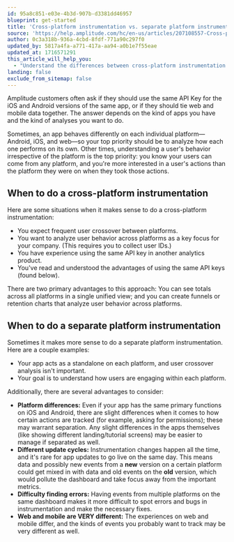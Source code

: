 ```yaml
---
id: 95a8c851-e03e-4b3d-907b-d3381dd46957
blueprint: get-started
title: 'Cross-platform instrumentation vs. separate platform instrumentation'
source: 'https://help.amplitude.com/hc/en-us/articles/207108557-Cross-platform-instrumentation-vs-separate-platform-instrumentation'
author: 0c3a318b-936a-4cbd-8fdf-771a90c297f0
updated_by: 5817a4fa-a771-417a-aa94-a0b1e7f55eae
updated_at: 1716571291
this_article_will_help_you:
  - "Understand the differences between cross-platform instrumentation and separate platform instrumentation, and when it's best to implement one over the other"
landing: false
exclude_from_sitemap: false
---
```

Amplitude customers often ask if they should use the same API Key for the iOS and Android versions of the same app, or if they should tie web and mobile data together. The answer depends on the kind of apps you have and the kind of analyses you want to do.

Sometimes, an app behaves differently on each individual platform—Android, iOS, and web—so your top priority should be to analyze how each one performs on its own. Other times, understanding a user's behavior irrespective of the platform is the top priority: you know your users can come from any platform, and you're more interested in a user's actions than the platform they were on when they took those actions.

## When to do a cross-platform instrumentation

Here are some situations when it makes sense to do a cross-platform instrumentation:

* You expect frequent user crossover between platforms.
* You want to analyze user behavior across platforms as a key focus for your company. (This requires you to collect user IDs.)
* You have experience using the same API key in another analytics product.
* You've read and understood the advantages of using the same API keys (found below).

There are two primary advantages to this approach: You can see totals across all platforms in a single unified view; and you can create funnels or retention charts that analyze user behavior across platforms.

## When to do a separate platform instrumentation

Sometimes it makes more sense to do a separate platform instrumentation. Here are a couple examples:

* Your app acts as a standalone on each platform, and user crossover analysis isn't important.
* Your goal is to understand how users are engaging within each platform.

Additionally, there are several advantages to consider:

* **Platform differences:** Even if your app has the same primary functions on iOS and Android, there are slight differences when it comes to how certain actions are tracked (for example, asking for permissions); these may warrant separation. Any slight differences in the apps themselves (like showing different landing/tutorial screens) may be easier to manage if separated as well.
* **Different update cycles:** Instrumentation changes happen all the time, and it's rare for app updates to go live on the same day. This means data and possibly new events from a **new** version on a certain platform could get mixed in with data and old events on the **old** version, which would pollute the dashboard and take focus away from the important metrics.
* **Difficulty finding errors:** Having events from multiple platforms on the same dashboard makes it more difficult to spot errors and bugs in instrumentation and make the necessary fixes.
* **Web and mobile are VERY different:** The experiences on web and mobile differ, and the kinds of events you probably want to track may be very different as well.
